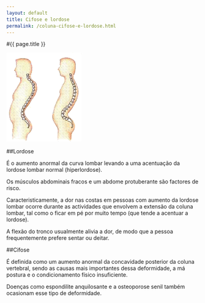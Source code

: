 ```yaml
---
layout: default
title: Cifose e lordose
permalink: /coluna-cifose-e-lordose.html
---
```


#{{ page.title }}

![Cifose e lordose](assets/cifose-lordose.gif)

##Lordose

É o aumento anormal da curva lombar levando a uma acentuação da lordose lombar normal (hiperlordose).

Os músculos abdominais fracos e um abdome protuberante são factores de risco.

Caracteristicamente, a dor nas costas em pessoas com aumento da lordose lombar ocorre durante as actividades que envolvem a extensão da coluna lombar, tal como o ficar em pé por muito tempo (que tende a acentuar a lordose).

A flexão do tronco usualmente alivia a dor, de modo que a pessoa frequentemente prefere sentar ou deitar.

##Cifose

É definida como um aumento anormal da concavidade posterior da coluna vertebral, sendo as causas mais importantes dessa deformidade, a má postura e o condicionamento físico insuficiente.

Doenças como espondilite anquilosante e a osteoporose senil também ocasionam esse tipo de deformidade.
